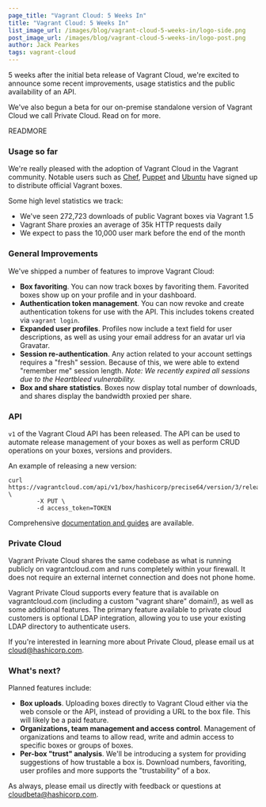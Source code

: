 ```yaml
---
page_title: "Vagrant Cloud: 5 Weeks In"
title: "Vagrant Cloud: 5 Weeks In"
list_image_url: /images/blog/vagrant-cloud-5-weeks-in/logo-side.png
post_image_url: /images/blog/vagrant-cloud-5-weeks-in/logo-post.png
author: Jack Pearkes
tags: vagrant-cloud
---
```


5 weeks after the initial beta release of Vagrant Cloud, we're excited
to announce some recent improvements, usage statistics and the public
availability of an API.

We've also begun a beta for our on-premise standalone version of Vagrant
Cloud we call Private Cloud. Read on for more.

READMORE

### Usage so far

We're really pleased with the adoption of Vagrant Cloud in the Vagrant
community. Notable users such as [Chef](https://vagrantcloud.com/chef),
[Puppet](https://vagrantcloud.com/puppetlabs) and [Ubuntu](https://vagrantcloud.com/ubuntu)
have signed up to distribute official Vagrant boxes.

Some high level statistics we track:

- We've seen 272,723 downloads of public Vagrant boxes via Vagrant 1.5
- Vagrant Share proxies an average of 35k HTTP requests daily
- We expect to pass the 10,000 user mark before the end of the month

### General Improvements

We've shipped a number of features to improve Vagrant Cloud:

- **Box favoriting**. You can now track boxes by favoriting them. Favorited
boxes show up on your profile and in your dashboard.
- **Authentication token management**. You can now revoke and create
authentication tokens for use with the API. This includes tokens
created via `vagrant login`.
- **Expanded user profiles**. Profiles now include a text field for
user descriptions, as well as using your email address for an avatar
url via Gravatar.
- **Session re-authentication**. Any action related
to your account settings requires a "fresh" session. Because of this,
we were able to extend "remember me" session length. *Note: We
recently expired all sessions due to the Heartbleed vulnerability.*
- **Box and share statistics**. Boxes now display total number of downloads,
and shares display the bandwidth proxied per share.

### API

`v1` of the Vagrant Cloud API has been released. The API can be used to
automate release management of your boxes as well as perform CRUD
operations on your boxes, versions and providers.

An example of releasing a new version:

    curl https://vagrantcloud.com/api/v1/box/hashicorp/precise64/version/3/release \
            -X PUT \
            -d access_token=TOKEN

Comprehensive [documentation and guides](https://vagrantcloud.com/docs)
are available.

### Private Cloud

Vagrant Private Cloud shares the same codebase as what is running publicly
on vagrantcloud.com and runs completely within your firewall. It does
not require an external internet connection and does not phone home.

Vagrant Private Cloud supports every feature that is available on
vagrantcloud.com (including a custom "vagrant share" domain!), as well
as some additional features. The primary feature available to private
cloud customers is optional LDAP integration, allowing you to use your
existing LDAP directory to authenticate users.

If you're interested in learning more about Private Cloud, please
email us at [cloud@hashicorp.com](mailto:cloud@hashicorp.com).

### What's next?

Planned features include:

- **Box uploads**. Uploading boxes directly to Vagrant Cloud either via
the web console or the API, instead of providing a URL to the box file.
This will likely be a paid feature.
- **Organizations, team management and access control**. Management of
organizations and teams to allow read, write and admin access to specific
boxes or groups of boxes.
- **Per-box "trust" analysis**. We'll be introducing a system for providing
suggestions of how trustable a box is. Download numbers, favoriting,
user profiles and more supports the "trustability" of a box.

As always, please email us directly with feedback or questions
at [cloudbeta@hashicorp.com](mailto:cloudbeta@hashicorp.com).

